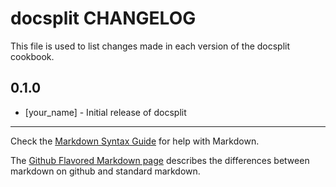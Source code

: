 docsplit CHANGELOG
==================

This file is used to list changes made in each version of the docsplit cookbook.

0.1.0
-----
- [your_name] - Initial release of docsplit

- - -
Check the [Markdown Syntax Guide](http://daringfireball.net/projects/markdown/syntax) for help with Markdown.

The [Github Flavored Markdown page](http://github.github.com/github-flavored-markdown/) describes the differences between markdown on github and standard markdown.

